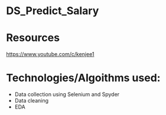 # DS_Predict_Salary

# Resources 
   https://www.youtube.com/c/kenjee1
  
  
# Technologies/Algoithms used:
   * Data collection using Selenium and Spyder
   * Data cleaning
   * EDA
